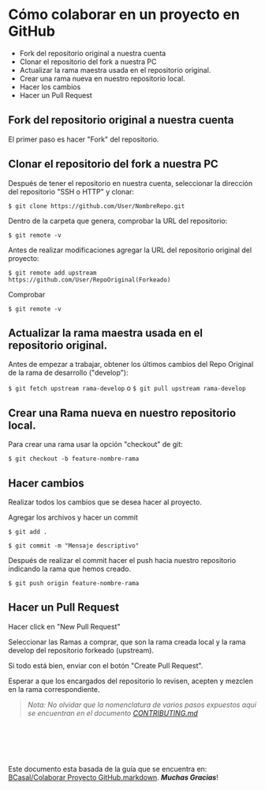 # Cómo colaborar en un proyecto en GitHub

*   Fork del repositorio original a nuestra cuenta
*   Clonar el repositorio del fork a nuestra PC
*   Actualizar la rama maestra usada en el repositorio original.
*   Crear una rama nueva en nuestro repositorio local.
*   Hacer los cambios
*   Hacer un Pull Request

## Fork del repositorio original a nuestra cuenta

El primer paso es hacer "Fork" del repositorio.

## Clonar el repositorio del fork a nuestra PC

Después de tener el repositorio en nuestra cuenta, seleccionar la dirección del repositorio "SSH o HTTP" y clonar:

`$ git clone https://github.com/User/NombreRepo.git`

Dentro de la carpeta que genera, comprobar la URL del repositorio:

`$ git remote -v`

Antes de realizar modificaciones agregar la URL del repositorio original del proyecto:

`$ git remote add upstream https://github.com/User/RepoOriginal(Forkeado)`

Comprobar

`$ git remote -v`

## Actualizar la rama maestra usada en el repositorio original.

Antes de empezar a trabajar, obtener los últimos cambios del Repo Original de la rama de desarrollo ("develop"):

`$ git fetch upstream rama-develop` o `$ git pull upstream rama-develop`

## Crear una Rama nueva en nuestro repositorio local.

Para crear una rama usar la opción "checkout" de git:

`$ git checkout -b feature-nombre-rama`

## Hacer cambios

Realizar todos los cambios que se desea hacer al proyecto.

Agregar los archivos y hacer un commit

`$ git add .`

`$ git commit -m "Mensaje descriptivo"`

Después de realizar el commit hacer el push hacia nuestro repositorio indicando la rama que hemos creado.

`$ git push origin feature-nombre-rama`

## Hacer un Pull Request

Hacer click en "New Pull Request"

Seleccionar las Ramas a comprar, que son la rama creada local y la rama develop del repositorio forkeado (upstream).

Si todo está bien, enviar con el botón "Create Pull Request".

Esperar a que los encargados del repositorio lo revisen, acepten y mezclen en la rama correspondiente.

>*Nota: No olvidar que la nomenclatura de varios pasos expuestos aquí se encuentran en el documento [CONTRIBUTING.md](CONTRIBUTING.md)*

<br/><br/><br/><br/>

Este documento esta basada de la guía que se encuentra en: [BCasal/Colaborar Proyecto GitHub.markdown](https://gist.github.com/BCasal/026e4c7f5c71418485c1). __*Muchas Gracias*__!